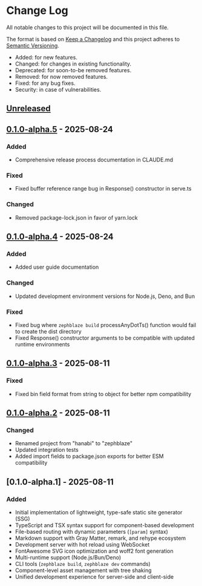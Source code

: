 # Change Log
All notable changes to this project will be documented in this file.

The format is based on [Keep a Changelog](http://keepachangelog.com/)
and this project adheres to [Semantic Versioning](http://semver.org/).

- Added: for new features.
- Changed: for changes in existing functionality.
- Deprecated: for soon-to-be removed features.
- Removed: for now removed features.
- Fixed: for any bug fixes.
- Security: in case of vulnerabilities.

## [Unreleased]

## [0.1.0-alpha.5] - 2025-08-24
### Added
- Comprehensive release process documentation in CLAUDE.md

### Fixed
- Fixed buffer reference range bug in Response() constructor in serve.ts

### Changed
- Removed package-lock.json in favor of yarn.lock

## [0.1.0-alpha.4] - 2025-08-24
### Added
- Added user guide documentation

### Changed
- Updated development environment versions for Node.js, Deno, and Bun

### Fixed
- Fixed bug where `zephblaze build` processAnyDotTs() function would fail to create the dist directory
- Fixed Response() constructor arguments to be compatible with updated runtime environments

## [0.1.0-alpha.3] - 2025-08-11
### Fixed
- Fixed bin field format from string to object for better npm compatibility

## [0.1.0-alpha.2] - 2025-08-11
### Changed
- Renamed project from "hanabi" to "zephblaze"
- Updated integration tests
- Added import fields to package.json exports for better ESM compatibility

## [0.1.0-alpha.1] - 2025-08-11
### Added
- Initial implementation of lightweight, type-safe static site generator (SSG)
- TypeScript and TSX syntax support for component-based development
- File-based routing with dynamic parameters (`[param]` syntax)
- Markdown support with Gray Matter, remark, and rehype ecosystem
- Development server with hot reload using WebSocket
- FontAwesome SVG icon optimization and woff2 font generation
- Multi-runtime support (Node.js/Bun/Deno)
- CLI tools (`zephblaze build`, `zephblaze dev` commands)
- Component-level asset management with tree shaking
- Unified development experience for server-side and client-side

[Unreleased]: https://github.com/osawa-naotaka/zephblaze/compare/v0.1.0-alpha.5...HEAD
[0.1.0-alpha.5]: https://github.com/osawa-naotaka/zephblaze/compare/v0.1.0-alpha.4...v0.1.0-alpha.5
[0.1.0-alpha.4]: https://github.com/osawa-naotaka/zephblaze/compare/v0.1.0-alpha.3...v0.1.0-alpha.4
[0.1.0-alpha.3]: https://github.com/osawa-naotaka/zephblaze/compare/v0.1.0-alpha.2...v0.1.0-alpha.3
[0.1.0-alpha.2]: https://github.com/osawa-naotaka/zephblaze/compare/v0.1.0-alpha.1...v0.1.0-alpha.2
